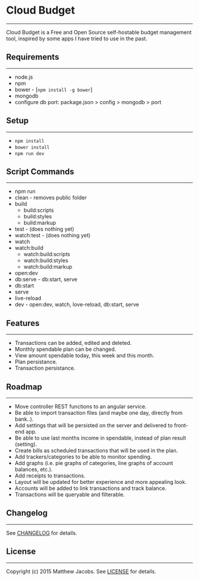 # Cloud Budget
---
Cloud Budget is a Free and Open Source self-hostable budget management tool, inspired by some apps I have tried to use in the past.

## Requirements
---
* node.js
* npm
* bower - [`npm install -g bower`]
* mongodb
 * configure db port: package.json > config > mongodb > port

## Setup
---
* `npm install`
* `bower install`
* `npm run dev`

## Script Commands
---
* npm run
 * clean - removes public folder
 * build
   * build:scripts
   * build:styles
   * build:markup
 * test - (does nothing yet)
 * watch:test - (does nothing yet)
 * watch
 * watch:build
   * watch:build:scripts
   * watch:build:styles
   * watch:build:markup
 * open:dev
 * db:serve - db:start, serve
 * db:start
 * serve
 * live-reload
 * dev - open:dev, watch, love-reload, db:start, serve

## Features
---
* Transactions can be added, edited and deleted.
* Monthly spendable plan can be changed.
* View amount spendable today, this week and this month.
* Plan persistance.
* Transaction persistance.

## Roadmap
---
* Move controller REST functions to an angular service.
* Be able to import transaction files (and maybe one day, directly from bank..).
* Add settings that will be persisted on the server and delivered to front-end app.
* Be able to use last months income in spendable, instead of plan result (setting).
* Create bills as scheduled transactions that will be used in the plan.
* Add trackers/categories to be able to monitor spending.
* Add graphs (i.e. pie graphs of categories, line graphs of account balances, etc.).
* Add receipts to transactions.
* Layout will be updated for better experience and more appealing look.
* Accounts will be added to link transactions and track balance.
* Transactions will be queryable and filterable.

## Changelog
---
See [CHANGELOG](https://github.com/swengmatt/cloudbudget/blob/master/CHANGELOG.md) for details.

## License
---
Copyright (c) 2015 Matthew Jacobs.
See [LICENSE](https://github.com/swengmatt/cloudbudget/blob/master/LICENSE.md) for details.
